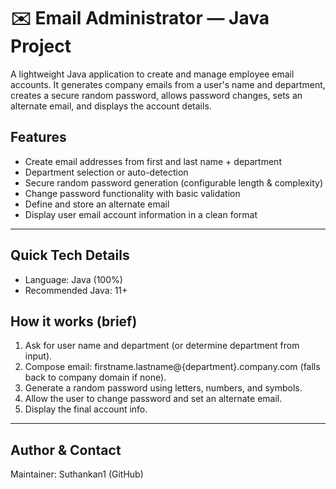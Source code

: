 # ✉️ Email Administrator — Java Project

A lightweight Java application to create and manage employee email accounts. It generates company emails from a user's name and department, creates a secure random password, allows password changes, sets an alternate email, and displays the account details.

 ## Features
- Create email addresses from first and last name + department
- Department selection or auto-detection
- Secure random password generation (configurable length & complexity)
- Change password functionality with basic validation
- Define and store an alternate email
- Display user email account information in a clean format

---

## Quick Tech Details
- Language: Java (100%)
- Recommended Java: 11+


## How it works (brief)
1. Ask for user name and department (or determine department from input).
2. Compose email: firstname.lastname@{department}.company.com (falls back to company domain if none).
3. Generate a random password using letters, numbers, and symbols.
4. Allow the user to change password and set an alternate email.
5. Display the final account info.

---



## Author & Contact
Maintainer: Suthankan1 (GitHub)  
